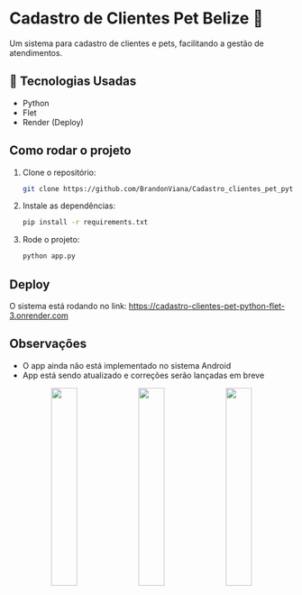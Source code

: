 # Cadastro de Clientes Pet Belize 🐾

Um sistema para cadastro de clientes e pets, facilitando a gestão de atendimentos.

## 🚀 Tecnologias Usadas
- Python
- Flet
- Render (Deploy)

## Como rodar o projeto
1. Clone o repositório:  
   ```sh
   git clone https://github.com/BrandonViana/Cadastro_clientes_pet_python_flet
2. Instale as dependências:
    ```sh
    pip install -r requirements.txt
3. Rode o projeto:
    ```sh
    python app.py

## Deploy
O sistema está rodando no link:
https://cadastro-clientes-pet-python-flet-3.onrender.com

## Observações
- O app ainda não está implementado no sistema Android
- App está sendo atualizado e correções serão lançadas em breve
  
<p align="center">
  <img src="Tela principal.png" width="30%">
  <img src="Menu Lateral.png" width="30%">
  <img src="Histórico.png" width="30%">
</p>
